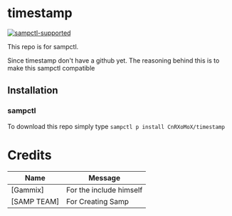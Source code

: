 # timestamp
[![sampctl-supported](https://shields.southcla.ws/badge/sampctl-SampBcrypt-2f2f2f.svg)](https://github.com/CnRXoMoX/timestamp)

This repo is for sampctl.

Since timestamp don't have a github yet.
The reasoning behind this is to make this sampctl compatible

## Installation
### sampctl
To download this repo simply type 
`sampctl p install CnRXoMoX/timestamp`

# Credits
Name | Message
--- | --- |
[Gammix] | For the include himself
[SAMP TEAM] | For Creating Samp

